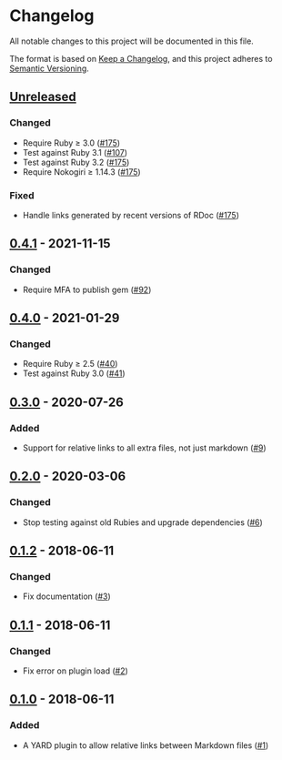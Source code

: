 # Changelog

All notable changes to this project will be documented in this file.

The format is based on [Keep a Changelog](https://keepachangelog.com/en/1.0.0/),
and this project adheres to [Semantic Versioning](https://semver.org/spec/v2.0.0.html).

## [Unreleased]
### Changed
* Require Ruby ≥ 3.0 ([#175](https://github.com/haines/yard-relative_markdown_links/pull/175))
* Test against Ruby 3.1 ([#107](https://github.com/haines/yard-relative_markdown_links/pull/107))
* Test against Ruby 3.2 ([#175](https://github.com/haines/yard-relative_markdown_links/pull/175))
* Require Nokogiri ≥ 1.14.3 ([#175](https://github.com/haines/yard-relative_markdown_links/pull/175))

### Fixed
* Handle links generated by recent versions of RDoc ([#175](https://github.com/haines/yard-relative_markdown_links/pull/175))

## [0.4.1] - 2021-11-15
### Changed
* Require MFA to publish gem ([#92](https://github.com/haines/yard-relative_markdown_links/pull/92))

## [0.4.0] - 2021-01-29
### Changed
* Require Ruby ≥ 2.5 ([#40](https://github.com/haines/yard-relative_markdown_links/pull/40))
* Test against Ruby 3.0 ([#41](https://github.com/haines/yard-relative_markdown_links/pull/41))

## [0.3.0] - 2020-07-26
### Added
- Support for relative links to all extra files, not just markdown ([#9](https://github.com/haines/yard-relative_markdown_links/pull/9))

## [0.2.0] - 2020-03-06
### Changed
- Stop testing against old Rubies and upgrade dependencies ([#6](https://github.com/haines/yard-relative_markdown_links/pull/6))

## [0.1.2] - 2018-06-11
### Changed
- Fix documentation ([#3](https://github.com/haines/yard-relative_markdown_links/pull/3))

## [0.1.1] - 2018-06-11
### Changed
- Fix error on plugin load ([#2](https://github.com/haines/yard-relative_markdown_links/pull/2))

## [0.1.0] - 2018-06-11
### Added
- A YARD plugin to allow relative links between Markdown files ([#1](https://github.com/haines/yard-relative_markdown_links/pull/1))

[Unreleased]: https://github.com/haines/yard-relative_markdown_links/compare/v0.4.1...HEAD
[0.4.1]: https://github.com/haines/yard-relative_markdown_links/compare/v0.4.0...v0.4.1
[0.4.0]: https://github.com/haines/yard-relative_markdown_links/compare/v0.3.0...v0.4.0
[0.3.0]: https://github.com/haines/yard-relative_markdown_links/compare/v0.2.0...v0.3.0
[0.2.0]: https://github.com/haines/yard-relative_markdown_links/compare/v0.1.2...v0.2.0
[0.1.2]: https://github.com/haines/yard-relative_markdown_links/compare/v0.1.1...v0.1.2
[0.1.1]: https://github.com/haines/yard-relative_markdown_links/compare/v0.1.0...v0.1.1
[0.1.0]: https://github.com/haines/yard-relative_markdown_links/compare/51b60cc1664a807cf32742a61b000a6a30da89fd...v0.1.0
